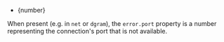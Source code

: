 
* {number}

When present (e.g. in `net` or `dgram`), the `error.port` property is a number
representing the connection's port that is not available.

